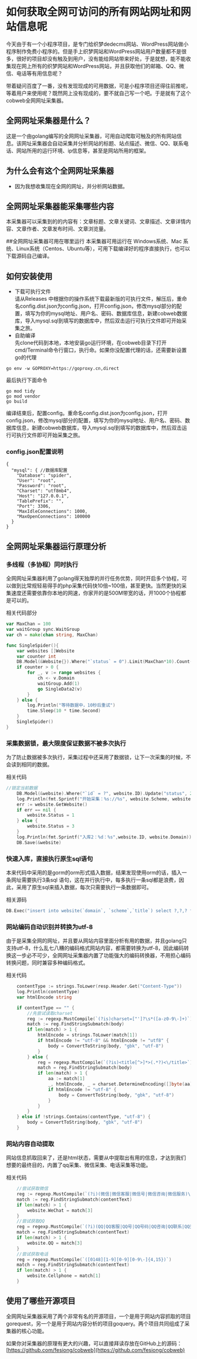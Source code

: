 # 如何获取全网可访问的所有网站网址和网站信息呢

今天由于有一个小程序项目，是专门给织梦dedecms网站、WordPress网站做小程序制作免费小程序的。但是手上织梦网站和WordPress网站用户数量都不是很多，很好的项目却没有触及到用户，没有能给网站带来好处，于是就想，能不能收集现在网上所有的织梦网站和WordPress网站，并且获取他们的邮箱、QQ、微信、电话等有用信息呢？

带着疑问百度了一番，没有发现现成的可用数据，可是小程序项目还得往前推呢，等着用户来使用呢？既然网上没有现成的，要不就自己写一个吧。于是就有了这个cobweb全网网址采集器。

## 全网网址采集器是什么？
这是一个由golang编写的全网网址采集器，可用自动爬取可触及的所有网站信息。该网址采集器会自动采集并分析网站的标题、站点描述、微信、QQ、联系电话、网站所用的运行环境、ip信息等，甚至是网站所用的框架。


## 为什么会有这个全网网址采集器
* 因为我想收集现在全网的网址，并分析网站数据。

## 全网网址采集器能采集哪些内容
本采集器可以采集到的的内容有：文章标题、文章关键词、文章描述、文章详情内容、文章作者、文章发布时间、文章浏览量。

##全网网址采集器可用在哪里运行
本采集器可用运行在 Windows系统、Mac 系统、Linux系统（Centos、Ubuntu等），可用下载编译好的程序直接执行，也可以下载源码自己编译。

## 如何安装使用
* 下载可执行文件  
  请从Releases 中根据你的操作系统下载最新版的可执行文件，解压后，重命名config.dist.json为config.json，打开config.json，修改mysql部分的配置，填写为你的mysql地址、用户名、密码、数据库信息，新建cobweb数据库，导入mysql.sql到填写的数据库中，然后双击运行可执行文件即可开始采集之旅。
* 自助编译  
  先clone代码到本地，本地安装go运行环境，在cobweb目录下打开cmd/Terminal命令行窗口，执行命。如果你没配置代理的话，还需要新设置go的代理
```shell script
go env -w GOPROXY=https://goproxy.cn,direct
```
  最后执行下面命令  
```shell script
go mod tidy
go mod vendor
go build
```
编译结束后，配置config。重命名config.dist.json为config.json，打开config.json，修改mysql部分的配置，填写为你的mysql地址、用户名、密码、数据库信息，新建cobweb数据库，导入mysql.sql到填写的数据库中，然后双击运行可执行文件即可开始采集之旅。

### config.json配置说明
```
{
  "mysql": { //数据库配置
    "Database": "spider",
    "User": "root",
    "Password": "root",
    "Charset": "utf8mb4",
    "Host": "127.0.0.1",
    "TablePrefix": "",
    "Port": 3306,
    "MaxIdleConnections": 1000,
    "MaxOpenConnections": 100000
  }
}
```

## 全网网址采集器运行原理分析

### 多线程（多协程）同时执行
全网网址采集器利用了golang得天独厚的并行任务优势，同时开启多个协程，可以做到比常规轻易得手的php采集代码快10倍~100倍，甚至更快。当然更快的采集速度还需要依靠你本地的网速，你家开的是500M带宽的话，开1000个协程都是可以的。

相关代码部分
```go
var MaxChan = 100
var waitGroup sync.WaitGroup
var ch = make(chan string, MaxChan)

func SingleSpider(){
	var websites []Website
	var counter int
	DB.Model(&Website{}).Where("`status` = 0").Limit(MaxChan*10).Count(&counter).Find(&websites)
	if counter > 0 {
		for _, v := range websites {
			ch <- v.Domain
			waitGroup.Add(1)
			go SingleData2(v)
		}
	} else {
		log.Println("等待数据中，10秒后重试")
		time.Sleep(10 * time.Second)
	}
	SingleSpider()
}
```

### 采集数据锁，最大限度保证数据不被多次执行
为了防止数据被多次执行，采集过程中还采用了数据锁，让下一次采集的时候，不会读到相同的数据。

相关代码
```go
//锁定当前数据
	DB.Model(&website).Where("`id` = ?", website.ID).Update("status", 2)
	log.Println(fmt.Sprintf("开始采集：%s://%s", website.Scheme, website.Domain))
	err := website.GetWebsite()
	if err == nil {
		website.Status = 1
	} else {
		website.Status = 3
	}
	log.Println(fmt.Sprintf("入库2：%d：%s",website.ID, website.Domain))
	DB.Save(&website)
```

### 快速入库，直接执行原生sql语句
本来代码中采用的是gorm的orm形式插入数据，结果发现使用orm的话，插入一条网址需要执行3条sql 语句，这在并行执行中，每多执行一条sql都是浪费，因此，采用了原生sql来插入数据，每次只需要执行一条数据即可。

相关源码
```go
DB.Exec("insert into website(`domain`, `scheme`,`title`) select ?,?,? from dual where not exists(select id from website where `domain` = ?)", v.Domain, v.Scheme, v.Title, v.Domain)
```

### 网站编码自动识别并转换为utf-8
由于是采集全网的网址，并且要从网站内容里面分析有用的数据，并且golang只支持utf-8，什么乱七八糟的编码格式网站内容，都需要转换为utf-8，因此编码转换这一步必不可少，全网网址采集器内置了功能强大的编码转换器，不用担心编码转换问题，同时兼容多种编码格式。

相关代码
```go
    contentType := strings.ToLower(resp.Header.Get("Content-Type"))
	log.Println(contentType)
	var htmlEncode string

	if contentType == "" {
		//先尝试读取charset
		reg := regexp.MustCompile(`(?is)charset=["']?\s*([a-z0-9\-]+)`)
		match := reg.FindStringSubmatch(body)
		if len(match) > 1 {
			htmlEncode = strings.ToLower(match[1])
			if htmlEncode != "utf-8" && htmlEncode != "utf8" {
				body = ConvertToString(body, "gbk", "utf-8")
			}
		} else {
			reg = regexp.MustCompile(`(?is)<title[^>]*>(.*?)<\/title>`)
			match = reg.FindStringSubmatch(body)
			if len(match) > 1 {
				aa := match[1]
				_, htmlEncode, _ = charset.DetermineEncoding([]byte(aa), "")
				if htmlEncode != "utf-8" {
					body = ConvertToString(body, "gbk", "utf-8")
				}
			}
		}
	} else if !strings.Contains(contentType, "utf-8") {
		body = ConvertToString(body, "gbk", "utf-8")
	}
```

### 网站内容自动提取
网站信息抓取回来了，还是html状态，需要从中提取出有用的信息，才达到我们想要的最终目的，内置了qq采集、微信采集、电话采集等功能。

相关代码
```go
    //尝试获取微信
	reg := regexp.MustCompile(`(?i)(微信|微信客服|微信号|微信咨询|微信服务)\s*(:|：|\s)\s*([a-z0-9\-_]{4,30})`)
	match := reg.FindStringSubmatch(contentText)
	if len(match) > 1 {
		website.WeChat = match[3]
	}
	//尝试获取QQ
	reg = regexp.MustCompile(`(?i)(QQ|QQ客服|QQ号|QQ号码|QQ咨询|QQ联系|QQ交谈)\s*(:|：|\s)\s*([0-9]{5,12})`)
	match = reg.FindStringSubmatch(contentText)
	if len(match) > 1 {
		website.QQ = match[3]
	}
	//尝试获取电话
	reg = regexp.MustCompile(`([0148][1-9][0-9][0-9\-]{4,15})`)
	match = reg.FindStringSubmatch(contentText)
	if len(match) > 1 {
		website.Cellphone = match[1]
	}
```

## 使用了哪些开源项目
全网网址采集器采用了两个非常有名的开源项目，一个是用于网站内容抓取的项目gorequest，另一个是用于网站内容分析的项目goquery。两个项目共同组成了采集器的核心功能。

如果你对采集器的原理有更大的兴趣，可以直接拜读存放在GitHub上的源码：[https://github.com/fesiong/cobweb](https://github.com/fesiong/cobweb) 
